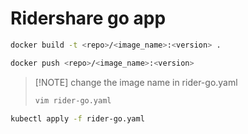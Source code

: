 # Ridershare go app

```bash
docker build -t <repo>/<image_name>:<version> .

docker push <repo>/<image_name>:<version>
```

> [!NOTE] change the image name in rider-go.yaml
> ```bash
> vim rider-go.yaml
> ```

```bash
kubectl apply -f rider-go.yaml
```
